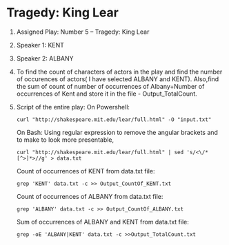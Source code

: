 # Tragedy: King Lear

1)	Assigned Play: Number 5 – Tragedy: King Lear
2)	Speaker 1: KENT
3)	Speaker 2: ALBANY
4)	To find the count of characters of actors in the play and find the number of occurences of actors( I have selected ALBANY and KENT). Also,find the sum of count of   	         number of occurrences of Albany+Number of occurrences of Kent and store it in the file - Output_TotalCount.
5)	Script of the entire play:
	On Powershell: 
	
		curl "http://shakespeare.mit.edu/lear/full.html" -O "input.txt"

	On Bash: Using regular expression to remove the angular brackets and to make to look more presentable,

		curl "http://shakespeare.mit.edu/lear/full.html" | sed 's/<\/*[^>]*>//g' > data.txt

	Count of occurrences of KENT from data.txt file:
		
		grep 'KENT' data.txt -c >> Output_CountOf_KENT.txt

	Count of occurrences of ALBANY from data.txt file:
		
		grep 'ALBANY' data.txt -c >> Output_CountOf_ALBANY.txt

	Sum of occurrences of ALBANY and KENT from data.txt file:
		
		grep -oE 'ALBANY|KENT' data.txt -c >>Output_TotalCount.txt
